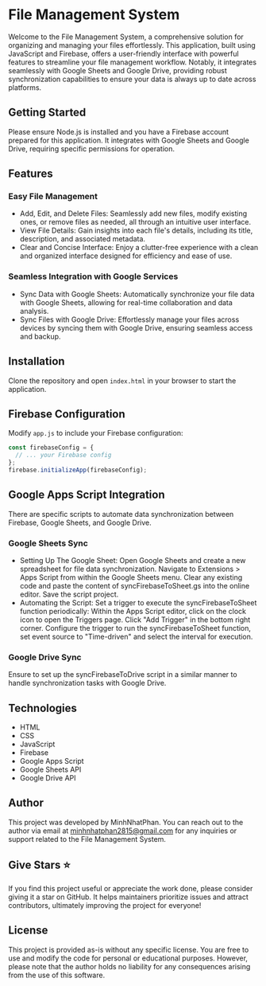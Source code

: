 # File Management System

Welcome to the File Management System, a comprehensive solution for organizing and managing your files effortlessly. This application, built using JavaScript and Firebase, offers a user-friendly interface with powerful features to streamline your file management workflow. Notably, it integrates seamlessly with Google Sheets and Google Drive, providing robust synchronization capabilities to ensure your data is always up to date across platforms.

## Getting Started

Please ensure Node.js is installed and you have a Firebase account prepared for this application. It integrates with Google Sheets and Google Drive, requiring specific permissions for operation.

## Features
### Easy File Management
- Add, Edit, and Delete Files: Seamlessly add new files, modify existing ones, or remove files as needed, all through an intuitive user interface.
- View File Details: Gain insights into each file's details, including its title, description, and associated metadata.
- Clear and Concise Interface: Enjoy a clutter-free experience with a clean and organized interface designed for efficiency and ease of use.
### Seamless Integration with Google Services
- Sync Data with Google Sheets: Automatically synchronize your file data with Google Sheets, allowing for real-time collaboration and data analysis.
- Sync Files with Google Drive: Effortlessly manage your files across devices by syncing them with Google Drive, ensuring seamless access and backup.

## Installation

Clone the repository and open `index.html` in your browser to start the application.

## Firebase Configuration

Modify `app.js` to include your Firebase configuration:

```javascript
const firebaseConfig = {
  // ... your Firebase config
};
firebase.initializeApp(firebaseConfig);

```
## Google Apps Script Integration
There are specific scripts to automate data synchronization between Firebase, Google Sheets, and Google Drive.

### Google Sheets Sync
- Setting Up The Google Sheet:
     Open Google Sheets and create a new spreadsheet for file data synchronization.
     Navigate to Extensions > Apps Script from within the Google Sheets menu.
     Clear any existing code and paste the content of syncFirebaseToSheet.gs into the online editor.
     Save the script project.
- Automating the Script:
     Set a trigger to execute the syncFirebaseToSheet function periodically:
     Within the Apps Script editor, click on the clock icon to open the Triggers page.
     Click "Add Trigger" in the bottom right corner.
     Configure the trigger to run the syncFirebaseToSheet function, set event source to "Time-driven" and select the interval for execution.
### Google Drive Sync
Ensure to set up the syncFirebaseToDrive script in a similar manner to handle synchronization tasks with Google Drive.

## Technologies
- HTML
- CSS
- JavaScript
- Firebase
- Google Apps Script
- Google Sheets API
- Google Drive API

## Author
This project was developed by MinhNhatPhan. You can reach out to the author via email at minhnhatphan2815@gmail.com for any inquiries or support related to the File Management System.

## Give Stars ⭐

If you find this project useful or appreciate the work done, please consider giving it a star on GitHub. It helps maintainers prioritize issues and attract contributors, ultimately improving the project for everyone!

## License
This project is provided as-is without any specific license. You are free to use and modify the code for personal or educational purposes. However, please note that the author holds no liability for any consequences arising from the use of this software.
